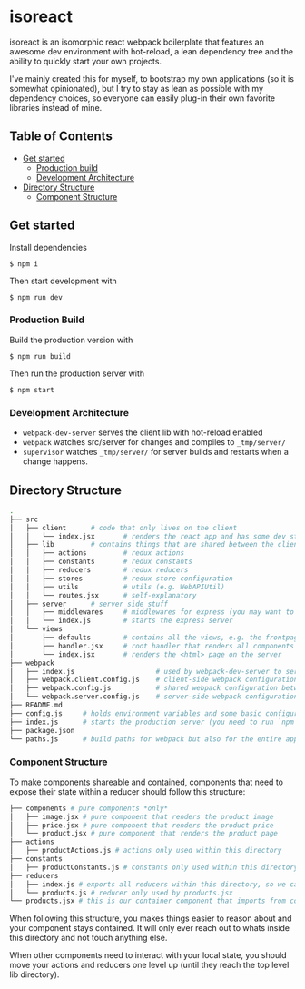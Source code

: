 # isoreact

isoreact is an isomorphic react webpack boilerplate that features
an awesome dev environment with hot-reload, a lean dependency tree and the ability to quickly start your own projects.

I've mainly created this for myself, to bootstrap my own applications (so it
is somewhat opinionated), but I try to stay as lean as possible with my
dependency choices, so everyone can easily plug-in their own favorite libraries instead of mine.

## Table of Contents
* [Get started](#get-started)
  * [Production build](#production-build)
  * [Development Architecture](#development-architecture)
* [Directory Structure](#directory-structure)
  * [Component Structure](#component-structure)

## Get started

Install dependencies

```shell
$ npm i
```

Then start development with

```shell
$ npm run dev
```

### Production Build

Build the production version with

```shell
$ npm run build
```

Then run the production server with

```shell
$ npm start
```

### Development Architecture

* `webpack-dev-server` serves the client lib with hot-reload enabled
* `webpack` watches src/server for changes and compiles to `_tmp/server/`
* `supervisor` watches `_tmp/server/` for server builds and restarts when a change happens.


## Directory Structure

```bash
.
├── src
│   ├── client      # code that only lives on the client
│   │   └── index.jsx       # renders the react app and has some dev stuff
│   ├── lib         # contains things that are shared between the client and the server
│   │   ├── actions         # redux actions
│   │   ├── constants       # redux constants
│   │   ├── reducers        # redux reducers
│   │   ├── stores          # redux store configuration
│   │   ├── utils           # utils (e.g. WebAPIUtil)
│   │   └── routes.jsx      # self-explanatory
│   ├── server      # server side stuff
│   │   ├── middlewares     # middlewares for express (you may want to add your api endpoints here)
│   │   └── index.js        # starts the express server
│   └── views
│       ├── defaults        # contains all the views, e.g. the frontpage
│       ├── handler.jsx     # root handler that renders all components
│       └── index.jsx       # renders the <html> page on the server
├── webpack
│   ├── index.js                    # used by webpack-dev-server to serve the client and server when developing
│   ├── webpack.client.config.js    # client-side webpack configuration
│   ├── webpack.config.js           # shared webpack configuration between server and client
│   └── webpack.server.config.js    # server-side webpack configuration
├── README.md
├── config.js     # holds environment variables and some basic configurations like the host, port etc. used by express or webpack-dev-server
├── index.js      # starts the production server (you need to run `npm run build` first)
├── package.json
└── paths.js      # build paths for webpack but also for the entire app
```

### Component Structure

To make components shareable and contained, components that need to expose
their state within a reducer should follow this structure:

```bash
├── components # pure components *only*
│   ├── image.jsx # pure component that renders the product image
│   ├── price.jsx # pure component that renders the product price
│   └── product.jsx # pure component that renders the product page
├── actions
│   ├── productActions.js # actions only used within this directory
├── constants
│   ├── productConstants.js # constants only used within this directory
├── reducers
│   ├── index.js # exports all reducers within this directory, so we can easily import it by our root reducer
│   └── products.js # reducer only used by products.jsx
└── products.jsx # this is our container component that imports from components
```

When following this structure, you makes things easier to reason about and your component stays contained. It will only ever reach out to whats inside this directory and not touch anything else.

When other components need to interact with your local state, you should move your actions and reducers one level up (until they reach the top level lib directory).
